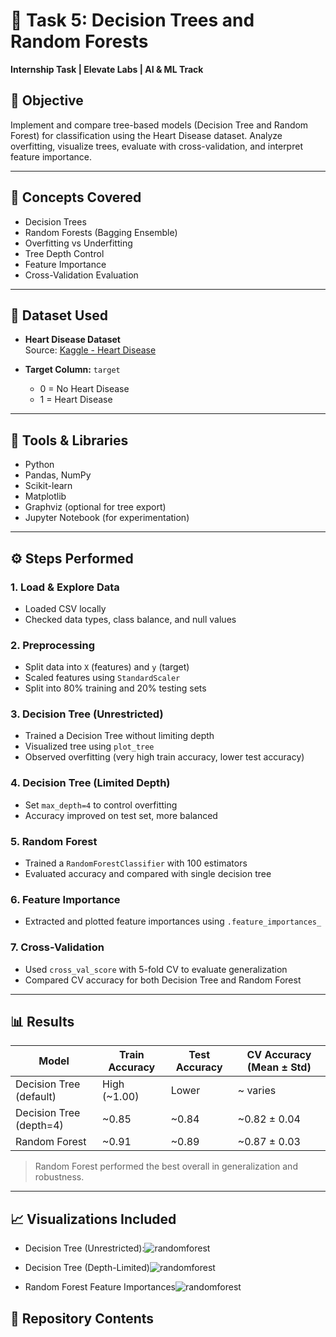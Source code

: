 # 🌳 Task 5: Decision Trees and Random Forests

**Internship Task | Elevate Labs | AI & ML Track**

## 📌 Objective

Implement and compare tree-based models (Decision Tree and Random Forest) for classification using the Heart Disease dataset. Analyze overfitting, visualize trees, evaluate with cross-validation, and interpret feature importance.

---

## 🧠 Concepts Covered

- Decision Trees
- Random Forests (Bagging Ensemble)
- Overfitting vs Underfitting
- Tree Depth Control
- Feature Importance
- Cross-Validation Evaluation

---

## 📂 Dataset Used

- **Heart Disease Dataset**  
  Source: [Kaggle - Heart Disease](https://www.kaggle.com/datasets/johnsmith88/heart-disease-dataset)

- **Target Column:** `target`  
  - 0 = No Heart Disease  
  - 1 = Heart Disease

---

## 🧪 Tools & Libraries

- Python
- Pandas, NumPy
- Scikit-learn
- Matplotlib
- Graphviz (optional for tree export)
- Jupyter Notebook (for experimentation)

---

## ⚙️ Steps Performed

### 1. Load & Explore Data
- Loaded CSV locally
- Checked data types, class balance, and null values

### 2. Preprocessing
- Split data into `X` (features) and `y` (target)
- Scaled features using `StandardScaler`
- Split into 80% training and 20% testing sets

### 3. Decision Tree (Unrestricted)
- Trained a Decision Tree without limiting depth
- Visualized tree using `plot_tree`
- Observed overfitting (very high train accuracy, lower test accuracy)

### 4. Decision Tree (Limited Depth)
- Set `max_depth=4` to control overfitting
- Accuracy improved on test set, more balanced

### 5. Random Forest
- Trained a `RandomForestClassifier` with 100 estimators
- Evaluated accuracy and compared with single decision tree

### 6. Feature Importance
- Extracted and plotted feature importances using `.feature_importances_`

### 7. Cross-Validation
- Used `cross_val_score` with 5-fold CV to evaluate generalization
- Compared CV accuracy for both Decision Tree and Random Forest

---

## 📊 Results

| Model                  | Train Accuracy | Test Accuracy | CV Accuracy (Mean ± Std) |
|------------------------|----------------|---------------|---------------------------|
| Decision Tree (default)| High (~1.00)   | Lower         | ~ varies                  |
| Decision Tree (depth=4)| ~0.85          | ~0.84         | ~0.82 ± 0.04              |
| Random Forest          | ~0.91          | ~0.89         | ~0.87 ± 0.03              |

> Random Forest performed the best overall in generalization and robustness.

---

## 📈 Visualizations Included

- Decision Tree (Unrestricted):![randomforest](https://github.com/user-attachments/assets/086bfb7a-9ddc-4b44-a7ac-0a6e9fd75e94)


- Decision Tree (Depth-Limited)![randomforest](https://github.com/user-attachments/assets/2c842f04-f8b1-4d44-9a30-8af4f582907d)


- Random Forest Feature Importances![randomforest](https://github.com/user-attachments/assets/485e1811-d7fa-4752-a11d-939d1c25b693)





## 📁 Repository Contents

